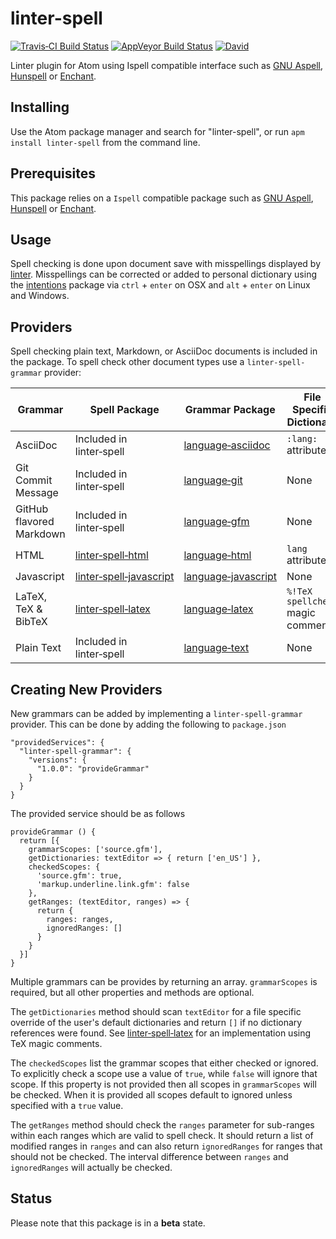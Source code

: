 # linter-spell

[![Travis&#x2011;CI Build Status](https://img.shields.io/travis/yitzchak/linter-spell/master.svg?label=Linux/OSX%20build)](https://travis-ci.org/yitzchak/linter-spell) [![AppVeyor Build Status](https://img.shields.io/appveyor/ci/yitzchak/linter-spell/master.svg?label=Windows%20build)](https://ci.appveyor.com/project/yitzchak/linter-spell) [![David](https://img.shields.io/david/yitzchak/linter-spell.svg)](https://david-dm.org/yitzchak/linter-spell)

Linter plugin for Atom using Ispell compatible interface such as [GNU Aspell](http://aspell.net/),
[Hunspell](https://hunspell.github.io/) or [Enchant](http://www.abisource.com/projects/enchant/).

## Installing

Use the Atom package manager and search for "linter-spell", or run
`apm install linter-spell` from the command line.

## Prerequisites

This package relies on a `Ispell` compatible package such as [GNU Aspell](http://aspell.net/),
[Hunspell](https://hunspell.github.io/) or [Enchant](http://www.abisource.com/projects/enchant/).

## Usage

Spell checking is done upon document save with misspellings displayed by
[linter](https://atom.io/packages/linter). Misspellings can be
corrected or added to personal dictionary using the
[intentions](https://atom.io/packages/intentions) package via
`ctrl` + `enter` on OSX and `alt` + `enter` on Linux and Windows.

## Providers

Spell checking plain text, Markdown, or AsciiDoc documents is included in the
package. To spell check other document types use a `linter-spell-grammar`
provider:

| Grammar                  | Spell Package                                                               | Grammar Package                                                     | File Specific Dictionary            |
|--------------------------|-----------------------------------------------------------------------------|---------------------------------------------------------------------|-------------------------------------|
| AsciiDoc                 | Included in linter&#x2011;spell                                                    | [language&#x2011;asciidoc](https://atom.io/packages/language-asciidoc)     | `:lang:` attribute                  |
| Git Commit Message       | Included in linter&#x2011;spell                                                    | [language&#x2011;git](https://atom.io/packages/language-git)               | None                                |
| GitHub flavored Markdown | Included in linter&#x2011;spell                                                    | [language&#x2011;gfm](https://atom.io/packages/language-gfm)               | None                                |
| HTML                     | [linter&#x2011;spell&#x2011;html](https://atom.io/packages/linter-spell-html)             | [language&#x2011;html](https://atom.io/packages/language-html)             | `lang` attribute                    |
| Javascript               | [linter&#x2011;spell&#x2011;javascript](https://atom.io/packages/linter-spell-javascript) | [language&#x2011;javascript](https://atom.io/packages/language-javascript) | None                                |
| LaTeX, TeX & BibTeX      | [linter&#x2011;spell&#x2011;latex](https://atom.io/packages/linter-spell-latex)           | [language&#x2011;latex](https://atom.io/packages/language-latex)           | `%!TeX spellcheck` magic comment    |
| Plain Text               | Included in linter&#x2011;spell                                                    | [language&#x2011;text](https://atom.io/packages/language-text)             | None                                |

## Creating New Providers

New grammars can be added by implementing a `linter-spell-grammar` provider.
This can be done by adding the following to `package.json`

    "providedServices": {
      "linter-spell-grammar": {
        "versions": {
          "1.0.0": "provideGrammar"
        }
      }
    }

The provided service should be as follows

    provideGrammar () {
      return [{
        grammarScopes: ['source.gfm'],
        getDictionaries: textEditor => { return ['en_US'] },
        checkedScopes: {
          'source.gfm': true,
          'markup.underline.link.gfm': false
        },
        getRanges: (textEditor, ranges) => {
          return {
            ranges: ranges,
            ignoredRanges: []
          }
        }
      }]
    }

Multiple grammars can be provides by returning an array. `grammarScopes` is
required, but all other properties and methods are optional.

The `getDictionaries` method should scan `textEditor` for a
file specific override of the user's default dictionaries and return `[]` if
no dictionary references were found. See
[linter&#x2011;spell&#x2011;latex](https://atom.io/packages/linter-spell-latex)
for an implementation using TeX magic comments.

The `checkedScopes` list the grammar scopes that either checked or ignored.
To explicitly check a scope use a value of `true`, while `false` will ignore
that scope. If this property is not provided then all scopes in `grammarScopes`
will be checked. When it is provided all scopes default to ignored unless
specified with a `true` value.

The `getRanges` method should check the `ranges` parameter for sub-ranges
within each ranges which are valid to spell check. It should return a list
of modified ranges in `ranges` and can also return `ignoredRanges` for
ranges that should not be checked. The interval difference between `ranges`
and `ignoredRanges` will actually be checked.

## Status

Please note that this package is in a **beta** state.
